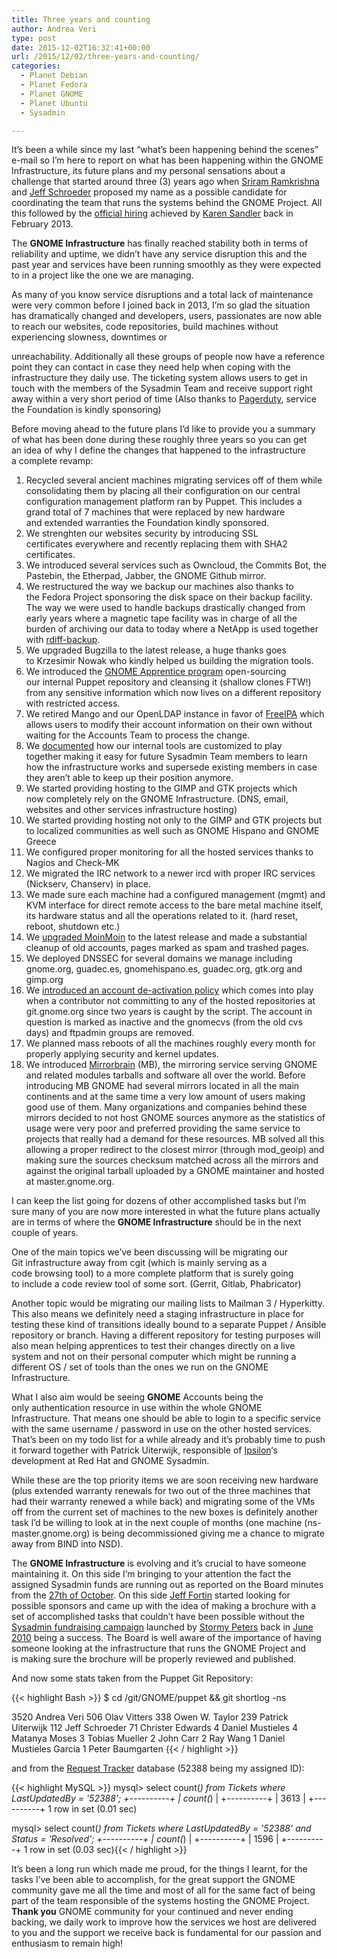 ```yaml
---
title: Three years and counting
author: Andrea Veri
type: post
date: 2015-12-02T16:32:41+00:00
url: /2015/12/02/three-years-and-counting/
categories:
  - Planet Debian
  - Planet Fedora
  - Planet GNOME
  - Planet Ubuntu
  - Sysadmin

---
```

It&#8217;s been a while since my last &#8220;what&#8217;s been happening behind the scenes&#8221; e-mail so I&#8217;m here to report on what has been happening within the GNOME Infrastructure, its future plans and my personal sensations about a challenge that started around three (3) years ago when <a href="https://plus.google.com/115250422803614415116/posts" target="_blank">Sriram Ramkrishna</a> and <a href="http://www.digitalprognosis.com/" target="_blank">Jeff Schroeder</a> proposed my name as a possible candidate for coordinating the team that runs the systems behind the GNOME Project. All this followed by the <a href="https://www.gnome.org/news/2013/03/behind-the-scene-andrea-veri-is-new-gnome-part-time-sysadmin/" target="_blank">official hiring</a> achieved by <a href="https://en.wikipedia.org/wiki/Karen_Sandler" target="_blank">Karen Sandler</a> back in February 2013.

The **GNOME Infrastructure** has finally reached stability both in terms of reliability and uptime, we didn&#8217;t have any service disruption this and the past year and services have been running smoothly as they were expected to in a project like the one we are managing.

As many of you know service disruptions and a total lack of maintenance were very common before I joined back in 2013, I&#8217;m so glad the situation has dramatically changed and developers, users, passionates are now able to reach our websites, code repositories, build machines without experiencing slowness, downtimes or
  
unreachability. Additionally all these groups of people now have a reference point they can contact in case they need help when coping with the infrastructure they daily use. The ticketing system allows users to get in touch with the members of the <span class="il">Sysadmin</span> Team and receive support right away within a very short period of time (Also thanks to <a href="https://www.pagerduty.com" target="_blank">Pagerduty</a>, service the Foundation is kindly sponsoring)

Before moving ahead to the future plans I&#8217;d like to provide you a summary of what has been done during these roughly three years so you can get an idea of why I define the changes that happened to the infrastructure a complete revamp:

  1. Recycled several ancient machines migrating services off of them while consolidating them by placing all their configuration on our central configuration management platform ran by Puppet. This includes a grand total of 7 machines that were replaced by new hardware and extended warranties the Foundation kindly sponsored.
  2. We strenghten our websites security by introducing SSL certificates everywhere and recently replacing them with SHA2 certificates.
  3. We introduced several services such as Owncloud, the Commits Bot, the Pastebin, the Etherpad, Jabber, the GNOME Github mirror.
  4. We restructured the way we backup our machines also thanks to the Fedora Project sponsoring the disk space on their backup facility. The way we were used to handle backups drastically changed from early years where a magnetic tape facility was in charge of all the burden of archiving our data to today where a NetApp is used together with <a href="http://www.nongnu.org/rdiff-backup/" target="_blank">rdiff-backup</a>.
  5. We upgraded Bugzilla to the latest release, a huge thanks goes to Krzesimir Nowak who kindly helped us building the migration tools.
  6. We introduced the <a href="https://wiki.gnome.org/Sysadmin/Apprentices" target="_blank">GNOME Apprentice program</a> open-sourcing our internal Puppet repository and cleansing it (shallow clones FTW!) from any sensitive information which now lives on a different repository with restricted access.
  7. We retired Mango and our OpenLDAP instance in favor of <a href="https://account.gnome.org" target="_blank">FreeIPA</a> which allows users to modify their account information on their own without waiting for the Accounts Team to process the change.
  8. We <a href="https://wiki.gnome.org/Sysadmin/SOP" target="_blank">documented</a> how our internal tools are customized to play together making it easy for future <span class="il">Sysadmin</span> Team members to learn how the infrastructure works and supersede existing members in case they aren&#8217;t able to keep up their position anymore.
  9. We started providing hosting to the GIMP and GTK projects which now completely rely on the GNOME Infrastructure. (DNS, email, websites and other services infrastructure hosting)
 10. We started providing hosting not only to the GIMP and GTK projects but to localized communities as well such as GNOME Hispano and GNOME Greece
 11. We configured proper monitoring for all the hosted services thanks to Nagios and Check-MK
 12. We migrated the IRC network to a newer ircd with proper IRC services (Nickserv, Chanserv) in place.
 13. We made sure each machine had a configured management (mgmt) and KVM interface for direct remote access to the bare metal machine itself, its hardware status and all the operations related to it. (hard reset, reboot, shutdown etc.)
 14. We <a href="https://mail.gnome.org/archives/infrastructure-announce/2013-May/msg00000.html" target="_blank">upgraded MoinMoin</a> to the latest release and made a substantial cleanup of old accounts, pages marked as spam and trashed pages.
 15. We deployed DNSSEC for several domains we manage including gnome.org, guadec.es, gnomehispano.es, guadec.org, gtk.org and gimp.org
 16. We <a href="https://mail.gnome.org/archives/infrastructure-announce/2014-March/msg00000.html" target="_blank">introduced an account de-activation policy</a> which comes into play when a contributor not committing to any of the hosted repositories at git.gnome.org since two years is caught by the script. The account in question is marked as inactive and the gnomecvs (from the old cvs days) and ftpadmin groups are removed.
 17. We planned mass reboots of all the machines roughly every month for properly applying security and kernel updates.
 18. We introduced <a href="http://mirrorbrain.org/" target="_blank">Mirrorbrain</a> (MB), the mirroring service serving GNOME and related modules tarballs and software all over the world. Before introducing MB GNOME had several mirrors located in all the main continents and at the same time a very low amount of users making good use of them. Many organizations and companies behind these mirrors decided to not host GNOME sources anymore as the statistics of usage were very poor and preferred providing the same service to projects that really had a demand for these resources. MB solved all this allowing a proper redirect to the closest mirror (through mod_geoip) and making sure the sources checksum matched across all the mirrors and against the original tarball uploaded by a GNOME maintainer and hosted at master.gnome.org.

I can keep the list going for dozens of other accomplished tasks but I&#8217;m sure many of you are now more interested in what the future plans actually are in terms of where the **GNOME Infrastructure** should be in the next couple of years.

One of the main topics we&#8217;ve been discussing will be migrating our Git infrastructure away from cgit (which is mainly serving as a code browsing tool) to a more complete platform that is surely going to include a code review tool of some sort. (Gerrit, Gitlab, Phabricator)

Another topic would be migrating our mailing lists to Mailman 3 / Hyperkitty. This also means we definitely need a staging infrastructure in place for testing these kind of transitions ideally bound to a separate Puppet / Ansible repository or branch. Having a different repository for testing purposes will also mean helping apprentices to test their changes directly on a live system and not on their personal computer which might be running a different OS / set of tools than the ones we run on the GNOME Infrastructure.

What I also aim would be seeing **GNOME** Accounts being the only authentication resource in use within the whole GNOME Infrastructure. That means one should be able to login to a specific service with the same username / password in use on the other hosted services. That&#8217;s been on my todo list for a while already and it&#8217;s probably time to push it forward together with Patrick Uiterwijk, responsible of <a href="https://fedorahosted.org/ipsilon/" target="_blank">Ipsilon</a>&#8216;s development at Red Hat and GNOME Sysadmin.

While these are the top priority items we are soon receiving new hardware (plus extended warranty renewals for two out of the three machines that had their warranty renewed a while back) and migrating some of the VMs off from the current set of machines to the new boxes is definitely another task I&#8217;d be willing to look at in the next couple of months (one machine (ns-master.gnome.org) is being decommissioned giving me a chance to migrate away from BIND into NSD).

The **GNOME Infrastructure** is evolving and it&#8217;s crucial to have someone maintaining it. On this side I&#8217;m bringing to your attention the fact the assigned <span class="il">Sysadmin</span> funds are running out as reported on the Board minutes from the <a href="https://mail.gnome.org/archives/foundation-announce/2015-November/msg00003.html" target="_blank">27th of October</a>. On this side <a href="http://jeff.ecchi.ca/" target="_blank">Jeff Fortin</a> started looking for possible sponsors and came up with the idea of making a brochure with a set of accomplished tasks that couldn&#8217;t have been possible without the <a href="https://mail.gnome.org/archives/foundation-announce/2010-June/msg00000.html" target="_blank"><span class="il">Sysadmin </span>fundraising campaign</a> launched by <a href="https://en.wikipedia.org/wiki/Stormy_Peters" target="_blank">Stormy Peters</a> back in <a href="http://stormyscorner.com/2010/03/one-step-closer-to-a-sys-admin.html" target="_blank">June 2010</a> being a success. The Board is well aware of the importance of having someone looking at the infrastructure that runs the GNOME Project and is making sure the brochure will be properly reviewed and published.

And now some stats taken from the Puppet Git Repository:

{{< highlight Bash >}}
$ cd /git/GNOME/puppet && git shortlog -ns

3520 Andrea Veri
506 Olav Vitters
338 Owen W. Taylor
239 Patrick Uiterwijk
112 Jeff Schroeder
71 Christer Edwards
4 Daniel Mustieles
4 Matanya Moses
3 Tobias Mueller
2 John Carr
2 Ray Wang
1 Daniel Mustieles García
1 Peter Baumgarten
{{< / highlight >}}

and from the <a href="https://www.bestpractical.com/rt/" target="_blank">Request Tracker</a> database (52388 being my assigned ID):

{{< highlight MySQL >}}
mysql> select count(*) from Tickets where LastUpdatedBy = '52388';
+----------+
| count(*) |
+----------+
| 3613 |
+----------+
1 row in set (0.01 sec)

mysql> select count(*) from Tickets where LastUpdatedBy = '52388' and Status = 'Resolved';
+----------+
| count(*) |
+----------+
| 1596 |
+----------+
1 row in set (0.03 sec){{< / highlight >}}

It&#8217;s been a long run which made me proud, for the things I learnt, for the tasks I&#8217;ve been able to accomplish, for the great support the GNOME community gave me all the time and most of all for the same fact of being part of the team responsible of the systems hosting the GNOME Project. **Thank you** GNOME community for your continued and never ending backing, we daily work to improve how the services we host are delivered to you and the support we receive back is fundamental for our passion and enthusiasm to remain high!

&nbsp;
